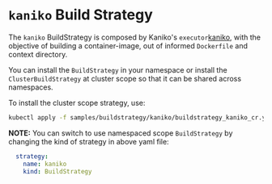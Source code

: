 # `kaniko` Build Strategy

The `kaniko` BuildStrategy is composed by Kaniko's `executor`[kaniko], with the objective of building a
container-image, out of informed `Dockerfile` and context directory.

You can install the `BuildStrategy` in your namespace or install the `ClusterBuildStrategy` at cluster scope so that it can be shared across namespaces.

To install the cluster scope strategy, use:

```sh
kubectl apply -f samples/buildstrategy/kaniko/buildstrategy_kaniko_cr.yaml
```

**NOTE:** 
You can switch to use namespaced scope `BuildStrategy` by changing the kind of strategy in above yaml file:
```yaml
  strategy:
    name: kaniko
    kind: BuildStrategy
```

[kaniko]: https://github.com/GoogleContainerTools/kaniko
